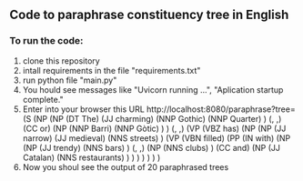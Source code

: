 ## Code to paraphrase constituency tree in English

### To run the code:
1. clone this repository 
2. intall requirements in the file "requirements.txt"
3. run python file "main.py"
4. You hould see messages like "Uvicorn running ...", "Aplication startup complete."
5. Enter into your browser this URL http://localhost:8080/paraphrase?tree=(S (NP (NP (DT The) (JJ charming) (NNP Gothic) (NNP Quarter) ) (, ,) (CC or) (NP (NNP Barri) (NNP Gòtic) ) ) (, ,) (VP (VBZ has) (NP (NP (JJ narrow) (JJ medieval) (NNS streets) ) (VP (VBN filled) (PP (IN with) (NP (NP (JJ trendy) (NNS bars) ) (, ,) (NP (NNS clubs) ) (CC and) (NP (JJ Catalan) (NNS restaurants) ) ) ) ) ) ) )
6. Now you shoul see the output of 20 paraphrased trees
